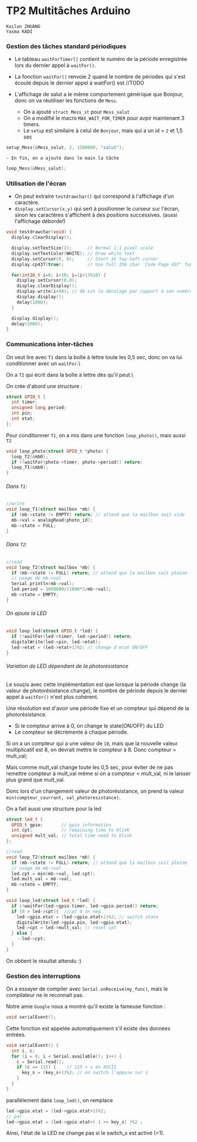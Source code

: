 # TP2 Multitâches Arduino

```
Kailun ZHUANG
Yasma KADI
```

### Gestion des tâches standard périodiques

  * Le tableau `waitForTimer[]` contient le numéro de la période enregistrée lors du dernier appel à `waitFor()`.

  * La fonction `waitFor()` renvoie 2 quand le nombre de périodes qui s'est écoulé depuis le dernier appel à waitFor() est //TODO

  * L'affichage de salut a le même comportement générique que Bonjour, donc on va réutiliser les fonctions de `Mess`. 
    - On a ajouté `struct Mess_st`  pour `Mess_salut`
    - On a modifié le macro `MAX_WAIT_FOR_TIMER` pour avpir maintenant 3 timers.
    - Le `setup` est similaire à celui de `Bonjour`, mais qui a un id = `2` et 1,5 sec

```c
setup_Mess(&Mess_salut, 2, 1500000, "salut");
```
    - En fin, on a ajouté dans le main la tâche 

```cpp 
loop_Mess(&Mess_salut);
```


### Utilisation de l'écran

  - On peut extraire `testdrawchar()` qui correspond à l'affichage d'un caractère.
  - `display.setCursor(x,y)` qui sert à positionner le curseur sur l'écran, sinon les caractères s'affichent à des positions successives. (aussi l'affichage déborde!)

```cpp
void testdrawchar(void) {
  display.clearDisplay();

  display.setTextSize(2);      // Normal 1:1 pixel scale
  display.setTextColor(WHITE); // Draw white text
  display.setCursor(0, 0);     // Start at top-left corner
  display.cp437(true);         // Use full 256 char 'Code Page 437' font

  for(int16_t i=0; i<10; i=(i+1)%10) {
    display.setCursor(0,0);
    display.clearDisplay();
    display.write(i+48); // 48 est le décalage par rapport à son numéro ASCII
    display.display();
    delay(1000);
  }

  display.display();
  delay(2000);
}
```


### Communications inter-tâches
On veut lire avec `T1` dans la boîte à lettre toute les 0,5 sec, donc on va lui conditionner avec un `waitFor`.\

On a `T2` qui écrit dans la boîte à lettre dès qu'il peut.\

On crée d'abord une structure :

```cpp
struct GPIO_t {
  int timer;
  unsigned long period;
  int pin;
  int etat;
};
```

Pour conditionner `T1`, on a mis dans une fonction `loop_photo()`, mais aussi `T2`

```cpp
void loop_photo(struct GPIO_t *photo) {
  loop_T2(&mb0);
  if (!waitFor(photo->timer, photo->period)) return;
  loop_T1(&mb0);
}
```

###### Dans `T1`:

```cpp
//write
void loop_T1(struct mailbox *mb) {
  if (mb->state != EMPTY) return; // attend que la mailbox soit vide
  mb->val = analogRead(photo_id);
  mb->state = FULL;
}
```


###### Dans `T2`:

```cpp
//read
void loop_T2(struct mailbox *mb) {
  if (mb->state != FULL) return; // attend que la mailbox soit pleine
  // usage de mb->val
  Serial.println(mb->val);
  led.period = 1000000/(1000*5/mb->val);
  mb->state = EMPTY;
}
```

###### On ajoute la LED

```cpp
void loop_led(struct GPIO_t *led) {
  if (!waitFor(led->timer, led->period)) return;
  digitalWrite(led->pin, led->etat);
  led->etat = (led->etat+1)%2; // change d'etat ON/OFF
}
```

###### Variation de LED dépendant de la photorésistance

Le souçis avec cette implémentation est que lorsque la période change (la valeur de photorésistance change), le nombre de période depuis le dernier appel à `waitFor()` n'est plus cohérent.

Une résolution est d'avoir une période fixe et un compteur qui dépend de la photorésistance. 
  - Si le compteur arrive à 0, on change le state(ON/OFF) du LED
  - Le compteur se décrémente à chaque période.

Si on a un compteur qui a une valeur de `10`, mais que la nouvelle valeur multiplicatif est 8, on devrait mettre le compteur à 8. Donc compteur = mult_val;

Mais comme mult_val change toute les 0,5 sec, pour éviter de ne pas remettre compteur à mult_val même si on a compteur < mult_val, ni le laisser plus grand que mult_val.

Donc lors d'un changement valeur de photorésistance, on prend la valeur `min(compteur_courrant, val_photoresistance)`.

On a fait aussi une structure pour la led


```cpp
struct led_t {
  GPIO_t gpio;       // gpio information
  int cpt;           // remaining time to blink
  unsigned mult_val; // total time need to blink
};

//read
void loop_T2(struct mailbox *mb) {
  if (mb->state != FULL) return; // attend que la mailbox soit pleine
  // usage de mb->val
  led.cpt = min(mb->val, led.cpt);
  led.mult_val = mb->val;
  mb->state = EMPTY;
}

void loop_led(struct led_t *led) {
  if (!waitFor(led->gpio.timer, led->gpio.period)) return;
  if (0 > led->cpt){  //cpt 0 or neg
    led->gpio.etat = (led->gpio.etat+1)%2; // switch state
    digitalWrite(led->gpio.pin, led->gpio.etat);
    led->cpt = led->mult_val; // reset cpt
  } else {
    --led->cpt;
  }
}
```

On obtient le résultat attendu :)

### Gestion des interruptions

On a essayer de compiler avec `Serial.onReceive(my_func)`, mais le compilateur ne le reconnait pas.

Notre amie `Google` nous a montré qu'il existe la fameuse fonction :

```cpp
void serialEvent();
```

Cette fonction est appelée automatiquement s'il existe des données entrées.

```cpp
void serialEvent() {
  int i, c;
  for (i = 0; i < Serial.available(); i++) {
    c = Serial.read();
    if (c == 115) {    // 115 = s en ASCII
      key_s = (key_s+1)%2; // on switch l'appuie sur s
    }
  }
}
```

parallèlement dans `loop_led()`, on remplace 

```cpp
led->gpio.etat = (led->gpio.etat+1)%2;
// par
led->gpio.etat = (led->gpio.etat+( 1 >> key_s) )%2 ;
```

Ainsi, l'état de la LED ne change pas si le switch_s est activé (=1).